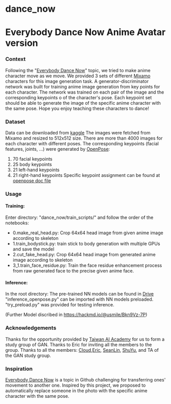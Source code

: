 # dance_now
# Everybody Dance Now Anime Avatar version
### Context

Following the  "[Everybody Dance Now](https://github.com/topics/everybody-dance-now)" topic, we tried to make anime character move as we move. We provided 3 sets of different [Mixamo](https://www.mixamo.com/) characters for this image generation task. 
A generator-discriminator network was built for training anime image generation from key points for each character. The network was trained on each pair of the image and the corresponding keypoints o of the character's pose. Each keypoint set should be able to generate the image of the specific anime character with the same pose.
Hope you enjoy teaching these characters to dance!

### Dataset

Data can be downloaded from [kaggle](https://www.kaggle.com/littlewayshuang/skeleton-to-anime-gan)
The images were fetched from Mixamo and resized to 512x512 size. There are more than 4000 images for each character with different poses.  The corresponding keypoints (facial features, joints, ...) were generated by [OpenPose](https://github.com/CMU-Perceptual-Computing-Lab/openpose):
1. 70 facial keypoints
2. 25 body keypoints
3. 21 left-hand keypoints
4. 21 right-hand keypoints
Specific keypoint assignment can be found at [openpose doc file](https://github.com/CMU-Perceptual-Computing-Lab/openpose/blob/master/doc/output.md)

### Usage

#### Training:

Enter directory: "dance_now/train_scripts/" and follow the order of the notebooks:
* 0.make_real_head.py: Crop 64x64 head image from given anime image according to skeleton
* 1.train_bodystick.py: train stick to body generation with multiple GPUs and save the model
* 2.cut_fake_head.py: Crop 64x64 head image from generated anime image according to skeleton
* 3_1.train_face_residue.py: Train the face residue enhancement process from raw generated face to the precise given anime face.

#### Inference:

In the root directory:
The pre-trained NN models can be found in [Drive](http://)
"inference_openpose.py" can be imported with NN models preloaded.
"try_preload.py" was provided for testing inference.

(Further Model discribed in https://hackmd.io/@usmile/Bkn9Vz-7P)

### Acknowledgements
Thanks for the opportunity provided by [Taiwan AI Academy](https://en.aiacademy.tw/) for us to form a study group of GAN. Thanks to Eric for inviting all the members to the group. Thanks to all the members: [Cloud](https://github.com/cloud-yun),[Eric](https://github.com/eric07109), [SeanLin](https://github.com/SeanLinH), [ShuYu](https://github.com/ShuYuHuang), and TA of the GAN study group.

### Inspiration
[Everybody Dance Now](https://github.com/topics/everybody-dance-now) is a topic in Github challenging for transferring ones' movement to another one. Inspired by this project, we proposed to automatically replace someone in the photo with the specific anime character with the same pose.
